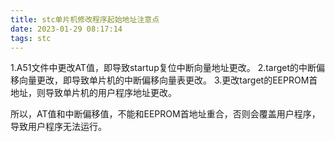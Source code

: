```yaml
---
title: stc单片机修改程序起始地址注意点
date: 2023-01-29 08:17:14
tags: stc
---
```


1.A51文件中更改AT值，即导致startup复位中断向量地址更改。
2.target的中断偏移向量更改，即导致单片机的中断偏移向量表更改。
3.更改target的EEPROM首地址，则导致单片机的用户程序地址更改。

所以，AT值和中断偏移值，不能和EEPROM首地址重合，否则会覆盖用户程序，导致用户程序无法运行。
